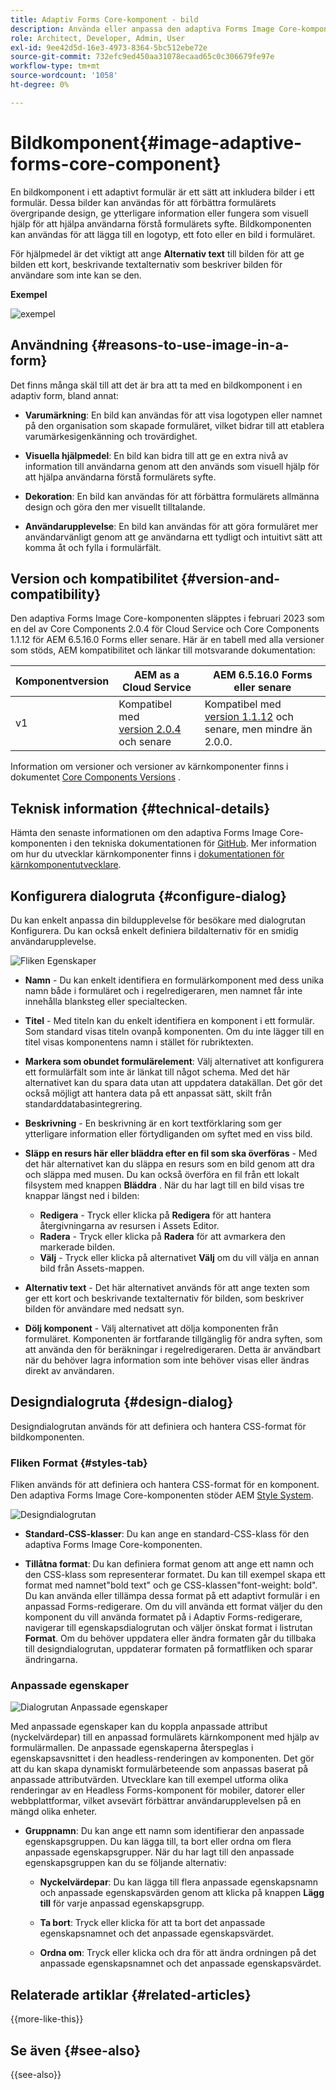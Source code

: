 ```yaml
---
title: Adaptiv Forms Core-komponent - bild
description: Använda eller anpassa den adaptiva Forms Image Core-komponenten.
role: Architect, Developer, Admin, User
exl-id: 9ee42d5d-16e3-4973-8364-5bc512ebe72e
source-git-commit: 732efc9ed450aa31078ecaad65c0c306679fe97e
workflow-type: tm+mt
source-wordcount: '1058'
ht-degree: 0%

---
```


# Bildkomponent{#image-adaptive-forms-core-component}

En bildkomponent i ett adaptivt formulär är ett sätt att inkludera bilder i ett formulär. Dessa bilder kan användas för att förbättra formulärets övergripande design, ge ytterligare information eller fungera som visuell hjälp för att hjälpa användarna förstå formulärets syfte. Bildkomponenten kan användas för att lägga till en logotyp, ett foto eller en bild i formuläret.

För hjälpmedel är det viktigt att ange **Alternativ text** till bilden för att ge bilden ett kort, beskrivande textalternativ som beskriver bilden för användare som inte kan se den.

**Exempel**

![exempel](/help/adaptive-forms/assets/image.png)


## Användning {#reasons-to-use-image-in-a-form}

Det finns många skäl till att det är bra att ta med en bildkomponent i en adaptiv form, bland annat:

- **Varumärkning**: En bild kan användas för att visa logotypen eller namnet på den organisation som skapade formuläret, vilket bidrar till att etablera varumärkesigenkänning och trovärdighet.

- **Visuella hjälpmedel**: En bild kan bidra till att ge en extra nivå av information till användarna genom att den används som visuell hjälp för att hjälpa användarna förstå formulärets syfte.

- **Dekoration**: En bild kan användas för att förbättra formulärets allmänna design och göra den mer visuellt tilltalande.

- **Användarupplevelse**: En bild kan användas för att göra formuläret mer användarvänligt genom att ge användarna ett tydligt och intuitivt sätt att komma åt och fylla i formulärfält.

## Version och kompatibilitet {#version-and-compatibility}

Den adaptiva Forms Image Core-komponenten släpptes i februari 2023 som en del av Core Components 2.0.4 för Cloud Service och Core Components 1.1.12 för AEM 6.5.16.0 Forms eller senare. Här är en tabell med alla versioner som stöds, AEM kompatibilitet och länkar till motsvarande dokumentation:

| Komponentversion | AEM as a Cloud Service | AEM 6.5.16.0 Forms eller senare |
|---|---|---|
| v1 | Kompatibel med <br>[version 2.0.4](/help/adaptive-forms/version.md) och senare | Kompatibel med <br>[version 1.1.12](/help/adaptive-forms/version.md) och senare, men mindre än 2.0.0. |

Information om versioner och versioner av kärnkomponenter finns i dokumentet [Core Components Versions](/help/adaptive-forms/version.md) .


<!-- ## Sample Component Output {#sample-component-output}

To experience the Accordion Component as well as see examples of its configuration options as well as HTML and JSON output, visit the [Component Library](https://adobe.com/go/aem_cmp_library_accordion). -->

## Teknisk information {#technical-details}

Hämta den senaste informationen om den adaptiva Forms Image Core-komponenten i den tekniska dokumentationen för [GitHub](https://github.com/adobe/aem-core-forms-components/tree/master/ui.af.apps/src/main/content/jcr_root/apps/core/fd/components/form/image/v1/image). Mer information om hur du utvecklar kärnkomponenter finns i [dokumentationen för kärnkomponentutvecklare](/help/developing/overview.md).


## Konfigurera dialogruta {#configure-dialog}

Du kan enkelt anpassa din bildupplevelse för besökare med dialogrutan Konfigurera. Du kan också enkelt definiera bildalternativ för en smidig användarupplevelse.

![Fliken Egenskaper](/help/adaptive-forms/assets/image_properties.png)

- **Namn** - Du kan enkelt identifiera en formulärkomponent med dess unika namn både i formuläret och i regelredigeraren, men namnet får inte innehålla blanksteg eller specialtecken.

- **Titel** - Med titeln kan du enkelt identifiera en komponent i ett formulär. Som standard visas titeln ovanpå komponenten. Om du inte lägger till en titel visas komponentens namn i stället för rubriktexten.

- **Markera som obundet formulärelement**: Välj alternativet att konfigurera ett formulärfält som inte är länkat till något schema. Med det här alternativet kan du spara data utan att uppdatera datakällan. Det gör det också möjligt att hantera data på ett anpassat sätt, skilt från standarddatabasintegrering.

<!--   **Document of Record bind reference** - This option allows you to associate an Adaptive Form field with Document of Record field. When user enters any value in a linked field of an Adaptive Form that value also appears in the linked field of the corresponding Document of Record. For example, a Document of Record bind reference can be used to display a customer's name and address in a Document of Record, based on the customer's ID entered into the form. In this way, AEM Forms enable you to generate Document of Record and offers a seamless user experience for collecting and managing data.-->

- **Beskrivning** - En beskrivning är en kort textförklaring som ger ytterligare information eller förtydliganden om syftet med en viss bild.

- **Släpp en resurs här eller bläddra efter en fil som ska överföras** - Med det här alternativet kan du släppa en resurs som en bild genom att dra och släppa med musen. Du kan också överföra en fil från ett lokalt filsystem med knappen **Bläddra** . När du har lagt till en bild visas tre knappar längst ned i bilden:
   - **Redigera** - Tryck eller klicka på **Redigera** för att hantera återgivningarna av resursen i Assets Editor.
   - **Radera** - Tryck eller klicka på **Radera** för att avmarkera den markerade bilden.
   - **Välj** - Tryck eller klicka på alternativet **Välj** om du vill välja en annan bild från Assets-mappen.

- **Alternativ text** - Det här alternativet används för att ange texten som ger ett kort och beskrivande textalternativ för bilden, som beskriver bilden för användare med nedsatt syn.

- **Dölj komponent** - Välj alternativet att dölja komponenten från formuläret. Komponenten är fortfarande tillgänglig för andra syften, som att använda den för beräkningar i regelredigeraren. Detta är användbart när du behöver lagra information som inte behöver visas eller ändras direkt av användaren.

<!--   **Read-only** - Select the option to make the component non-editable. The user can see the value of the field but cannot modify it. The component remains accessible for other purposes, such as using it for calculations in the Rule Editor.
-->

## Designdialogruta {#design-dialog}

Designdialogrutan används för att definiera och hantera CSS-format för bildkomponenten.

### Fliken Format {#styles-tab}

Fliken används för att definiera och hantera CSS-format för en komponent. Den adaptiva Forms Image Core-komponenten stöder AEM [Style System](/help/get-started/authoring.md#component-styling).

![Designdialogrutan](/help/adaptive-forms/assets/checkbox-style.png)

- **Standard-CSS-klasser**: Du kan ange en standard-CSS-klass för den adaptiva Forms Image Core-komponenten.

- **Tillåtna format**: Du kan definiera format genom att ange ett namn och den CSS-klass som representerar formatet. Du kan till exempel skapa ett format med namnet&quot;bold text&quot; och ge CSS-klassen&quot;font-weight: bold&quot;. Du kan använda eller tillämpa dessa format på ett adaptivt formulär i en anpassad Forms-redigerare. Om du vill använda ett format väljer du den komponent du vill använda formatet på i Adaptiv Forms-redigerare, navigerar till egenskapsdialogrutan och väljer önskat format i listrutan **Format**. Om du behöver uppdatera eller ändra formaten går du tillbaka till designdialogrutan, uppdaterar formaten på formatfliken och sparar ändringarna.

### Anpassade egenskaper

![Dialogrutan Anpassade egenskaper](/help/adaptive-forms/assets/checkbox-customproperties.png)

Med anpassade egenskaper kan du koppla anpassade attribut (nyckelvärdepar) till en anpassad formulärets kärnkomponent med hjälp av formulärmallen. De anpassade egenskaperna återspeglas i egenskapsavsnittet i den headless-renderingen av komponenten. Det gör att du kan skapa dynamiskt formulärbeteende som anpassas baserat på anpassade attributvärden. Utvecklare kan till exempel utforma olika renderingar av en Headless Forms-komponent för mobiler, datorer eller webbplattformar, vilket avsevärt förbättrar användarupplevelsen på en mängd olika enheter.

- **Gruppnamn**: Du kan ange ett namn som identifierar den anpassade egenskapsgruppen. Du kan lägga till, ta bort eller ordna om flera anpassade egenskapsgrupper. När du har lagt till den anpassade egenskapsgruppen kan du se följande alternativ:

   - **Nyckelvärdepar**: Du kan lägga till flera anpassade egenskapsnamn och anpassade egenskapsvärden genom att klicka på knappen **Lägg till** för varje anpassad egenskapsgrupp.

   - **Ta bort**: Tryck eller klicka för att ta bort det anpassade egenskapsnamnet och det anpassade egenskapsvärdet.

   - **Ordna om**: Tryck eller klicka och dra för att ändra ordningen på det anpassade egenskapsnamnet och det anpassade egenskapsvärdet.

## Relaterade artiklar {#related-articles}

{{more-like-this}}

## Se även {#see-also}

{{see-also}}